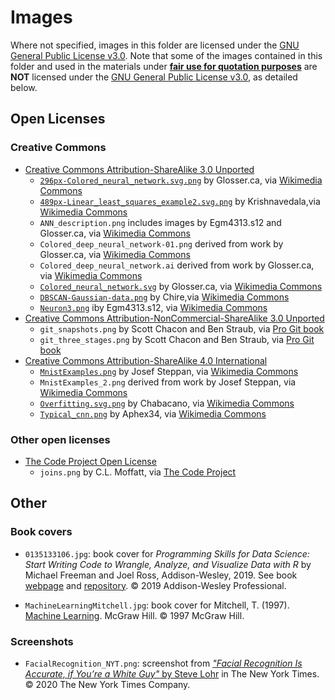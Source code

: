 # Images

Where not specified, images in this folder are licensed under the [GNU General Public License v3.0](https://www.gnu.org/licenses/gpl-3.0.html). Note that some of the images contained in this folder and used in the materials under [**fair use for quotation purposes**](https://www.bl.uk/business-and-ip-centre/articles/fair-use-copyright-explained) are **NOT** licensed under the [GNU General Public License v3.0](https://www.gnu.org/licenses/gpl-3.0.html), as detailed below.

## Open Licenses

### Creative Commons

- [Creative Commons Attribution-ShareAlike 3.0 Unported](https://creativecommons.org/licenses/by-sa/3.0/)
   - [`296px-Colored_neural_network.svg.png`](https://commons.wikimedia.org/wiki/File:Colored_neural_network.svg) by Glosser.ca, via [Wikimedia Commons](https://commons.wikimedia.org)
   - [`489px-Linear_least_squares_example2.svg.png`](https://commons.wikimedia.org/wiki/File:Linear_least_squares_example2.svg) by Krishnavedala,via [Wikimedia Commons](https://commons.wikimedia.org)
   - `ANN_description.png` includes images by Egm4313.s12 and Glosser.ca, via [Wikimedia Commons](https://commons.wikimedia.org)
   - `Colored_deep_neural_network-01.png` derived from work by Glosser.ca, via [Wikimedia Commons](https://commons.wikimedia.org)
   - `Colored_deep_neural_network.ai` derived from work by Glosser.ca, via [Wikimedia Commons](https://commons.wikimedia.org)
   - [`Colored_neural_network.svg`](https://commons.wikimedia.org/wiki/File:Colored_neural_network.svg) by Glosser.ca, via [Wikimedia Commons](https://commons.wikimedia.org)
   - [`DBSCAN-Gaussian-data.png`](https://commons.wikimedia.org/wiki/File:DBSCAN-Gaussian-data.svg) by Chire,via [Wikimedia Commons](https://commons.wikimedia.org)
   - [`Neuron3.png`](https://commons.wikimedia.org/wiki/File:Neuron3.png) iby Egm4313.s12, via [Wikimedia Commons](https://commons.wikimedia.org)
- [Creative Commons Attribution-NonCommercial-ShareAlike 3.0 Unported](https://creativecommons.org/licenses/by-nc-sa/3.0/)
   - `git_snapshots.png` by Scott Chacon and Ben Straub, via [Pro Git book](https://git-scm.com/book/en/v2)
   - `git_three_stages.png` by Scott Chacon and Ben Straub, via [Pro Git book](https://git-scm.com/book/en/v2)
- [Creative Commons Attribution-ShareAlike 4.0 International](https://creativecommons.org/licenses/by-sa/4.0/)
   - [`MnistExamples.png`](https://commons.wikimedia.org/wiki/File:MnistExamples.png) by Josef Steppan, via [Wikimedia Commons](https://commons.wikimedia.org)
   - `MnistExamples_2.png` derived from work by Josef Steppan, via [Wikimedia Commons](https://commons.wikimedia.org)
   - [`Overfitting.svg.png`](https://commons.wikimedia.org/wiki/File:Overfitting.svg) by Chabacano, via [Wikimedia Commons](https://commons.wikimedia.org)
   - [`Typical_cnn.png`](https://commons.wikimedia.org/wiki/File:Typical_cnn.png) by Aphex34, via [Wikimedia Commons](https://commons.wikimedia.org)

### Other open licenses

- [The Code Project Open License](https://www.codeproject.com/info/cpol10.aspx)
    - `joins.png` by C.L. Moffatt, via [The Code Project](https://www.codeproject.com/articles/33052/visual-representation-of-sql-joins)

## Other

### Book covers

- `0135133106.jpg`: book cover for *Programming Skills for Data Science: Start Writing Code to Wrangle, Analyze, and Visualize Data with R* by Michael Freeman and Joel Ross, Addison-Wesley, 2019. See book [webpage](https://www.pearson.com/us/higher-education/program/Freeman-Programming-Skills-for-Data-Science-Start-Writing-Code-to-Wrangle-Analyze-and-Visualize-Data-with-R/PGM2047488.html) and [repository](https://programming-for-data-science.github.io/). © 2019 Addison-Wesley Professional.

- `MachineLearningMitchell.jpg`: book cover for Mitchell, T. (1997). [Machine Learning](http://www.cs.cmu.edu/~tom/mlbook.html). McGraw Hill. © 1997 McGraw Hill.

### Screenshots

- `FacialRecognition_NYT.png`: screenshot from [*"Facial Recognition Is Accurate, if You’re a White Guy"* by Steve Lohr](https://www.nytimes.com/2018/02/09/technology/facial-recognition-race-artificial-intelligence.html) in The New York Times. © 2020 The New York Times Company.
